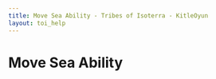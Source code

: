 ```yaml
---
title: Move Sea Ability - Tribes of Isoterra - KitleOyun
layout: toi_help
---
```


<h1 class="h1">Move Sea Ability</h1>

